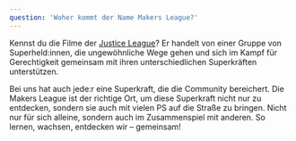 ```yaml
---
question: 'Woher kommt der Name Makers League?'
---
```


Kennst du die Filme der [Justice League](<https://de.wikipedia.org/wiki/Justice_League_(Film)>)? Er handelt von einer Gruppe von Superheld:innen, die ungewöhnliche Wege gehen und sich im Kampf für Gerechtigkeit gemeinsam mit ihren unterschiedlichen Superkräften unterstützen.

Bei uns hat auch jede:r eine Superkraft, die die Community bereichert. Die Makers League ist der richtige Ort, um diese Superkraft nicht nur zu entdecken, sondern sie auch mit vielen PS auf die Straße zu bringen. Nicht nur für sich alleine, sondern auch im Zusammenspiel mit anderen. So lernen, wachsen, entdecken wir – gemeinsam!
